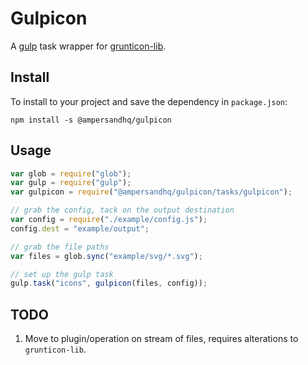 # Gulpicon

A [gulp](https://github.com/gulpjs/gulp) task wrapper for [grunticon-lib](https://github.com/filamentgroup/grunticon-lib).

## Install

To install to your project and save the dependency in `package.json`:

```
npm install -s @ampersandhq/gulpicon
```

## Usage

```javascript
var glob = require("glob");
var gulp = require("gulp");
var gulpicon = require("@ampersandhq/gulpicon/tasks/gulpicon");

// grab the config, tack on the output destination
var config = require("./example/config.js");
config.dest = "example/output";

// grab the file paths
var files = glob.sync("example/svg/*.svg");

// set up the gulp task
gulp.task("icons", gulpicon(files, config));
```

## TODO

1. Move to plugin/operation on stream of files, requires alterations to `grunticon-lib`.
